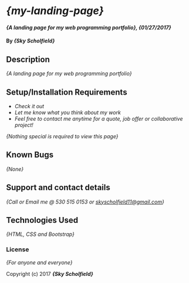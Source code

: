 # _{my-landing-page}_

#### _{A landing page for my web programming portfolio}, {01/27/2017}_

#### By _**{Sky Scholfield}**_

## Description

_{A landing page for my web programming portfolio}_

## Setup/Installation Requirements

* _Check it out_
* _Let me know what you think about my work_
* _Feel free to contact me anytime for a quote, job offer or collaborative project!_

_{Nothing special is required to view this page}_

## Known Bugs

_{None}_

## Support and contact details

_{Call or Email me @ 530 515 0153 or skyscholfield11@gmail.com}_

## Technologies Used

_{HTML, CSS and Bootstrap}_

### License

*{For anyone and everyone}*

Copyright (c) 2017 **_{Sky Scholfield}_**
